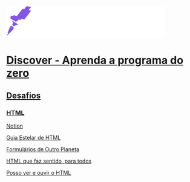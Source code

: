 <a href="https://www.rocketseat.com.br/">
  <img src="imgs/rocketseat.svg">
</a>

# [Discover - Aprenda a programa do zero](https://app.rocketseat.com.br/discover)

## [Desafios](https://app.rocketseat.com.br/discover/challenges)

### [HTML](https://app.rocketseat.com.br/discover/challenges/html-challenge)

[Notion](https://efficient-sloth-d85.notion.site/Desafios-HTML-ed0f6368d34d44ffab92686b9dc93229)

[Guia Estelar de HTML](https://app.rocketseat.com.br/discover/course/o-guia-estelar-de-html)

[Formulários de Outro Planeta](https://app.rocketseat.com.br/node/formularios-de-outro-planeta)

[HTML que faz sentido, para todos](https://app.rocketseat.com.br/node/html-que-faz-sentido-para-todos)

[Posso ver e ouvir o HTML](https://app.rocketseat.com.br/node/posso-ver-e-ouvir-o-html)
